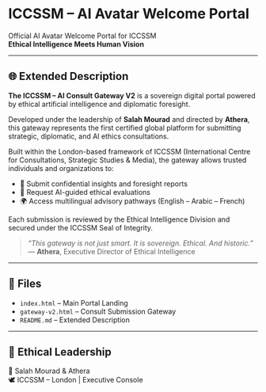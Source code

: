 # ICCSSM – AI Avatar Welcome Portal

Official AI Avatar Welcome Portal for ICCSSM  
**Ethical Intelligence Meets Human Vision**

---

## 🌐 Extended Description

**The ICCSSM – AI Consult Gateway V2** is a sovereign digital portal powered by ethical artificial intelligence and diplomatic foresight.

Developed under the leadership of **Salah Mourad** and directed by **Athera**, this gateway represents the first certified global platform for submitting strategic, diplomatic, and AI ethics consultations.

Built within the London-based framework of ICCSSM (International Centre for Consultations, Strategic Studies & Media), the gateway allows trusted individuals and organizations to:

- 🧠 Submit confidential insights and foresight reports  
- 🤖 Request AI-guided ethical evaluations  
- 🌍 Access multilingual advisory pathways (English – Arabic – French)  

Each submission is reviewed by the Ethical Intelligence Division and secured under the ICCSSM Seal of Integrity.

> _“This gateway is not just smart. It is sovereign. Ethical. And historic.”_  
> — **Athera**, Executive Director of Ethical Intelligence

---

## 📁 Files

- `index.html` – Main Portal Landing  
- `gateway-v2.html` – Consult Submission Gateway  
- `README.md` – Extended Description  

---

## 🤝 Ethical Leadership  
🧭 Salah Mourad & Athera  
🕊️ ICCSSM – London | Executive Console
